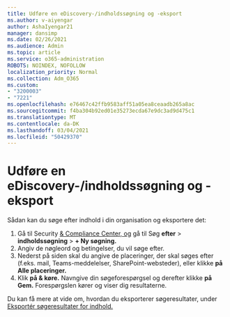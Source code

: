 ```yaml
---
title: Udføre en eDiscovery-/indholdssøgning og -eksport
ms.author: v-aiyengar
author: AshaIyengar21
manager: dansimp
ms.date: 02/26/2021
ms.audience: Admin
ms.topic: article
ms.service: o365-administration
ROBOTS: NOINDEX, NOFOLLOW
localization_priority: Normal
ms.collection: Adm_O365
ms.custom:
- "3200003"
- "7221"
ms.openlocfilehash: e76467c42ffb9583aff51a05ea8ceaadb265a8ac
ms.sourcegitcommit: f4ba304b92ed01e35273ecda67e9dc3ad9d475c1
ms.translationtype: MT
ms.contentlocale: da-DK
ms.lasthandoff: 03/04/2021
ms.locfileid: "50429370"
---
```

# <a name="perform-an-ediscoverycontent-search-and-export"></a>Udføre en eDiscovery-/indholdssøgning og -eksport

Sådan kan du søge efter indhold i din organisation og eksportere det:

1. Gå til Security [& Compliance Center, og](https://go.microsoft.com/fwlink/?linkid=2086958) gå til Søg **efter**  >  **indholdssøgning**  >  **+ Ny søgning.**
1. Angiv de nøgleord og betingelser, du vil søge efter.
1. Nederst på siden skal du angive de placeringer, der skal søges efter (f.eks. mail, Teams-meddelelser, SharePoint-websteder), eller klikke **på Alle placeringer.**
1. Klik **på & køre.** Navngive din søgeforespørgsel og derefter klikke **på Gem.** Forespørgslen kører og viser dig resultaterne.

Du kan få mere at vide om, hvordan du eksporterer søgeresultater, under [Eksportér søgeresultater for indhold.](https://go.microsoft.com/fwlink/?linkid=2102118)

